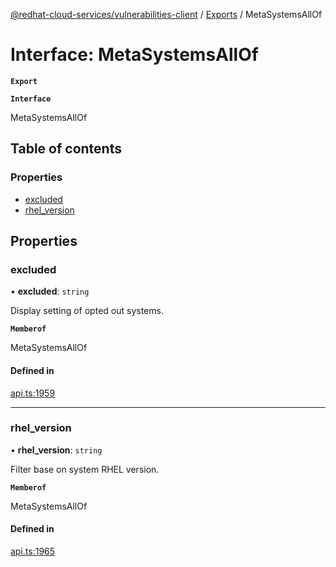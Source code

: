 [@redhat-cloud-services/vulnerabilities-client](../README.md) / [Exports](../modules.md) / MetaSystemsAllOf

# Interface: MetaSystemsAllOf

**`Export`**

**`Interface`**

MetaSystemsAllOf

## Table of contents

### Properties

- [excluded](MetaSystemsAllOf.md#excluded)
- [rhel\_version](MetaSystemsAllOf.md#rhel_version)

## Properties

### excluded

• **excluded**: `string`

Display setting of opted out systems.

**`Memberof`**

MetaSystemsAllOf

#### Defined in

[api.ts:1959](https://github.com/RedHatInsights/javascript-clients/blob/master/packages/vulnerabilities/api.ts#L1959)

___

### rhel\_version

• **rhel\_version**: `string`

Filter base on system RHEL version.

**`Memberof`**

MetaSystemsAllOf

#### Defined in

[api.ts:1965](https://github.com/RedHatInsights/javascript-clients/blob/master/packages/vulnerabilities/api.ts#L1965)
